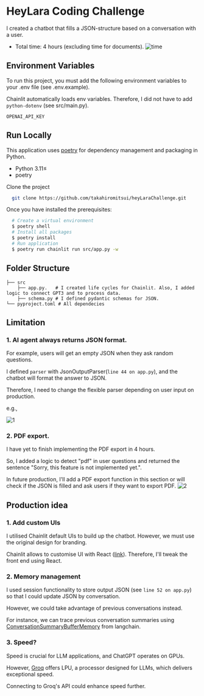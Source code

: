 
# HeyLara Coding Challenge
I created a chatbot that fills a JSON-structure based on a conversation with a user.

- Total time: 4 hours (excluding time for documents).
![time](https://github.com/takahiromitsui/heyLaraChallenge/assets/78789212/af19bd3f-c1d0-4120-aea1-f4520e54f5aa)




## Environment Variables

To run this project, you must add the following environment variables to your .env file (see .env.example).

Chainlit automatically loads env variables. Therefore, I did not have to add `python-dotenv` (see src/main.py).

`OPENAI_API_KEY`


## Run Locally
This application uses [poetry](https://python-poetry.org/docs/#installation) for dependency management and packaging in Python.

- Python 3.11≤
- poetry

Clone the project

```bash
  git clone https://github.com/takahiromitsui/heyLaraChallenge.git
```

Once you have installed the prerequisites:

```bash
  # Create a virtual environment
  $ poetry shell
  # Install all packages
  $ poetry install
  # Run application
  $ poetry run chainlit run src/app.py -w
```


## Folder Structure

    ├── src                     
        ├── app.py.   # I created life cycles for Chainlit. Also, I added logic to connect GPT3 and to process data.              
        ├── schema.py # I defined pydantic schemas for JSON.
    └── pyproject.toml # All dependecies




## Limitation

### 1. AI agent always returns JSON format.
For example, users will get an empty JSON when they ask random questions.

I defined `parser` with JsonOutputParser(`line 44 on app.py`), and the chatbot will format the answer to JSON.

Therefore, I need to change the flexible parser depending on user input on production.

e.g.,

![1](https://github.com/takahiromitsui/heyLaraChallenge/assets/78789212/9cb65e28-ec96-4370-aa62-70d827d87b76)

### 2. PDF export.
I have yet to finish implementing the PDF export in 4 hours.

So, I added a logic to detect "pdf" in user questions and returned the sentence "Sorry, this feature is not implemented yet.".

In future production, I'll add a PDF export function in this section or will check if the JSON is filled and ask users if they want to export PDF.
![2](https://github.com/takahiromitsui/heyLaraChallenge/assets/78789212/e3183e79-0f95-402b-882f-e983b1ecaede)

## Production idea
### 1. Add custom UIs
I utilised Chainlit default UIs to build up the chatbot. However, we must use the original design for branding.

Chainlit allows to customise UI with React ([link](https://docs.chainlit.io/customisation/react-frontend)). Therefore, I'll tweak the front end using React.
 
### 2. Memory management
I used session functionality to store output JSON (see `line 52 on app.py`) so that I could update JSON by conversation.

However, we could take advantage of previous conversations instead.

For instance, we can trace previous conversation summaries using [ConversationSummaryBufferMemory](https://python.langchain.com/docs/modules/memory/types/summary_buffer) from langchain.

### 3. Speed?
Speed is crucial for LLM applications, and ChatGPT operates on GPUs. 

However, [Groq](https://wow.groq.com/why-groq/) offers LPU, a processor designed for LLMs, which delivers exceptional speed. 

Connecting to Groq's API could enhance speed further.



